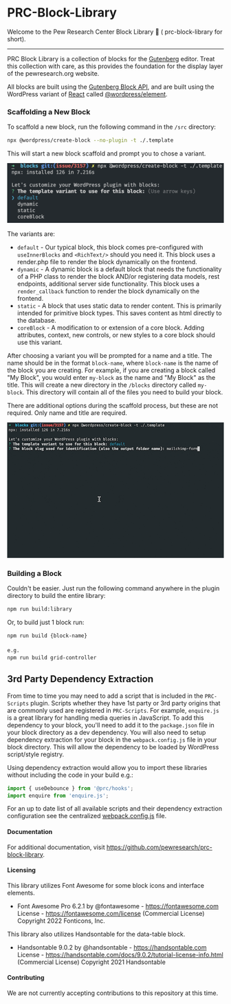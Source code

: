 # PRC-Block-Library

Welcome to the Pew Research Center Block Library 👋 ( prc-block-library for short).

---

PRC Block Library is a collection of blocks for the [Gutenberg](
https://wordpress.org/gutenberg/) editor. Treat this collection with care, as
this provides the foundation for the display layer of the pewresearch.org website.

All blocks are built using the [Gutenberg Block API](
https://wordpress.org/gutenberg/handbook/block-api/), and are built using
the WordPress variant of [React](https://reactjs.org/) called [@wordpress/element](
https://wordpress.org/gutenberg/handbook/designers-developers/developers/packages/packages-element/).

### Scaffolding a New Block

To scaffold a new block, run the following command in the `/src` directory:

```bash
npx @wordpress/create-block --no-plugin -t ./.template
```

This will start a new block scaffold and prompt you to chose a variant.

![Block Variants](.docs/assets/block-variants.png)

The variants are:

 - `default` - Our typical block, this block comes pre-configured with `useInnerBlocks` and `<RichText/>` should you need it. This block uses a render.php file to render the block dynamically on the frontend.
 - `dynamic` - A dynamic block is a default block that needs the functionality of a PHP class to render the block AND/or registering data models, rest endpoints, additional server side functionality. This block uses a `render_callback` function to render the block dynamically on the frontend.
 - `static` - A block that uses static data to render content. This is primarily intended for primitive block types. This saves content as html directly to the database.
 - `coreBlock` - A modification to or extension of a core block. Adding attributes, context, new controls, or new styles to a core block should use this variant.

After choosing a variant you will be prompted for a name and a title. The name should
be in the format `block-name`, where `block-name` is the name of the block you
are creating. For example, if you are creating a block called "My Block", you
would enter `my-block` as the name and "My Block" as the title. This will create a new directory in the
`/blocks` directory called `my-block`. This directory will contain all of the
files you need to build your block.

There are additional options during the scaffold process, but these are not
required. Only name and title are required.

![Run Command](.docs/assets/run-command.gif)

### Building a Block

Couldn't be easier. Just run the following command anywhere in the plugin directory to build the entire library:

```bash
npm run build:library
```

Or, to build just 1 block run:

```bash
npm run build {block-name}

e.g. 
npm run build grid-controller
```


## 3rd Party Dependency Extraction

From time to time you may need to add a script that is included in the `PRC-Scripts` plugin. Scripts whether they have 1st party or 3rd party origins that are commonly used are registered in `PRC-Scripts`. For example, `enquire.js` is a great library for handling media queries in JavaScript. To add this dependency to your block, you'll need to add it to the `package.json` file in your block directory as a dev dependency. You will also need to setup dependency extraction for your block in the `webpack.config.js` file in your block directory. This will allow the dependency to be loaded by WordPress script/style registry.

Using dependency extraction would allow you to import these libraries without including the code in your build e.g.:
```js
import { useDebounce } from '@prc/hooks';
import enquire from 'enquire.js';
```

For an up to date list of all available scripts and their dependency extraction configuration see the centralized [webpack.config.js](https://github.com/pewresearch/pewresearch-org/blob/main/webpack.config.js) file.

#### Documentation

For additional documentation, visit https://github.com/pewresearch/prc-block-library.

#### Licensing

This library utilizes Font Awesome for some block icons and interface elements. 

 - Font Awesome Pro 6.2.1 by @fontawesome - https://fontawesome.com License - https://fontawesome.com/license (Commercial License) Copyright 2022 Fonticons, Inc.

This library also utilizes Handsontable for the data-table block.

- Handsontable 9.0.2 by @handsontable - https://handsontable.com License - https://handsontable.com/docs/9.0.2/tutorial-license-info.html (Commercial License) Copyright 2021 Handsontable


#### Contributing

We are not currently accepting contributions to this repository at this time.

